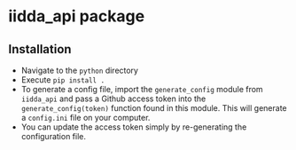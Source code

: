 # iidda_api package

## Installation

* Navigate to the `python` directory
* Execute `pip install .`
* To generate a config file, import the `generate_config` module from `iidda_api` and pass a Github access token into the `generate_config(token)` function found in this module. This will generate a `config.ini` file on your computer.
* You can update the access token simply by re-generating the configuration file.
